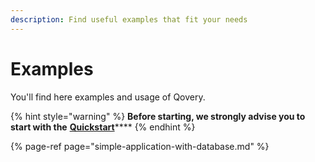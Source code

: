 ```yaml
---
description: Find useful examples that fit your needs
---
```


# Examples

You'll find here examples and usage of Qovery.

{% hint style="warning" %}
**Before starting, we strongly advise you to start with the** [**Quickstart**](../../quickstart/sign-up.md)\*\*\*\*
{% endhint %}

{% page-ref page="simple-application-with-database.md" %}



